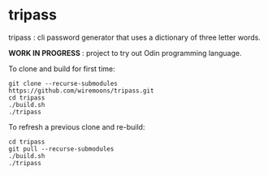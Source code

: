 # tripass
tripass : cli password generator that uses a dictionary of three letter words.

**WORK IN PROGRESS** : project to try out Odin programming language.

To clone and build for first time:
```
git clone --recurse-submodules https://github.com/wiremoons/tripass.git
cd tripass
./build.sh
./tripass
```

To refresh a previous clone and re-build:
```
cd tripass
git pull --recurse-submodules
./build.sh
./tripass
```
